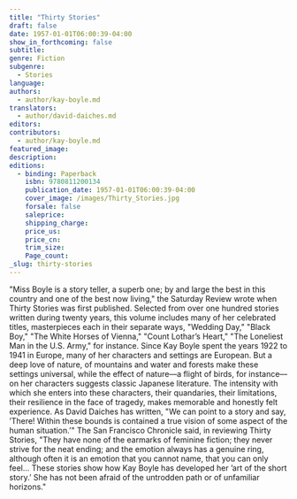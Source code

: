 ```yaml
---
title: "Thirty Stories"
draft: false
date: 1957-01-01T06:00:39-04:00
show_in_forthcoming: false
subtitle:
genre: Fiction
subgenre:
  - Stories
language:
authors:
  - author/kay-boyle.md
translators:
  - author/david-daiches.md
editors:
contributors:
  - author/kay-boyle.md
featured_image:
description:
editions:
  - binding: Paperback
    isbn: 9780811200134
    publication_date: 1957-01-01T06:00:39-04:00
    cover_image: /images/Thirty_Stories.jpg
    forsale: false
    saleprice:
    shipping_charge:
    price_us:
    price_cn:
    trim_size:
    Page_count:
_slug: thirty-stories
---
```


"Miss Boyle is a story teller, a superb one; by and large the best in this country and one of the best now living," the Saturday Review wrote when Thirty Stories was first published. Selected from over one hundred stories written during twenty years, this volume includes many of her celebrated titles, masterpieces each in their separate ways, "Wedding Day," "Black Boy," "The White Horses of Vienna," "Count Lothar’s Heart," "The Loneliest Man in the U.S. Army," for instance. Since Kay Boyle spent the years 1922 to 1941 in Europe, many of her characters and settings are European. But a deep love of nature, of mountains and water and forests make these settings universal, while the effect of nature––a flight of birds, for instance––on her characters suggests classic Japanese literature. The intensity with which she enters into these characters, their quandaries, their limitations, their resilience in the face of tragedy, makes memorable and honestly felt experience. As David Daiches has written, "We can point to a story and say, ’There! Within these bounds is contained a true vision of some aspect of the human situation.’" The San Francisco Chronicle said, in reviewing Thirty Stories, "They have none of the earmarks of feminine fiction; they never strive for the neat ending; and the emotion always has a genuine ring, although often it is an emotion that you cannot name, that you can only feel... These stories show how Kay Boyle has developed her ’art of the short story.’ She has not been afraid of the untrodden path or of unfamiliar horizons."

